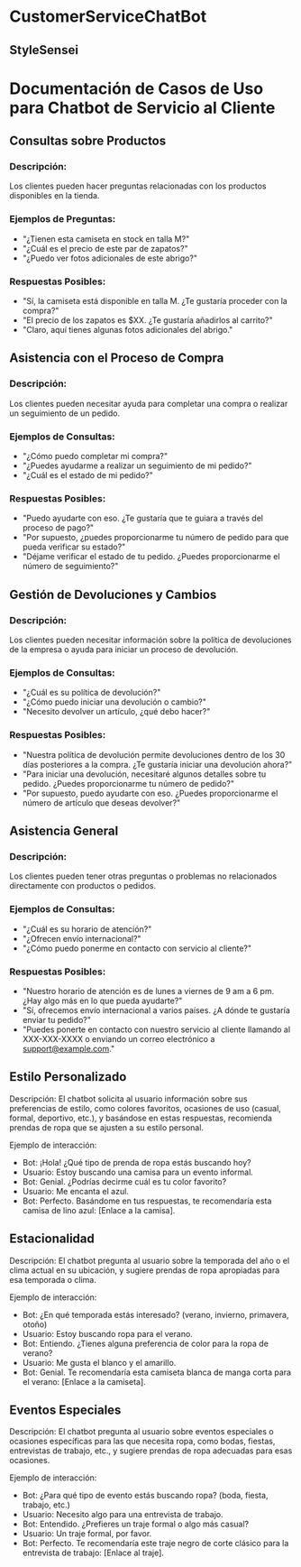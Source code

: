 # CustomerServiceChatBot

## StyleSensei

# Documentación de Casos de Uso para Chatbot de Servicio al Cliente

## Consultas sobre Productos

### Descripción:
Los clientes pueden hacer preguntas relacionadas con los productos disponibles en la tienda.

### Ejemplos de Preguntas:
- "¿Tienen esta camiseta en stock en talla M?"
- "¿Cuál es el precio de este par de zapatos?"
- "¿Puedo ver fotos adicionales de este abrigo?"

### Respuestas Posibles:
- "Sí, la camiseta está disponible en talla M. ¿Te gustaría proceder con la compra?"
- "El precio de los zapatos es $XX. ¿Te gustaría añadirlos al carrito?"
- "Claro, aquí tienes algunas fotos adicionales del abrigo."

## Asistencia con el Proceso de Compra

### Descripción:
Los clientes pueden necesitar ayuda para completar una compra o realizar un seguimiento de un pedido.

### Ejemplos de Consultas:
- "¿Cómo puedo completar mi compra?"
- "¿Puedes ayudarme a realizar un seguimiento de mi pedido?"
- "¿Cuál es el estado de mi pedido?"

### Respuestas Posibles:
- "Puedo ayudarte con eso. ¿Te gustaría que te guiara a través del proceso de pago?"
- "Por supuesto, ¿puedes proporcionarme tu número de pedido para que pueda verificar su estado?"
- "Déjame verificar el estado de tu pedido. ¿Puedes proporcionarme el número de seguimiento?"

## Gestión de Devoluciones y Cambios

### Descripción:
Los clientes pueden necesitar información sobre la política de devoluciones de la empresa o ayuda para iniciar un proceso de devolución.

### Ejemplos de Consultas:
- "¿Cuál es su política de devolución?"
- "¿Cómo puedo iniciar una devolución o cambio?"
- "Necesito devolver un artículo, ¿qué debo hacer?"

### Respuestas Posibles:
- "Nuestra política de devolución permite devoluciones dentro de los 30 días posteriores a la compra. ¿Te gustaría iniciar una devolución ahora?"
- "Para iniciar una devolución, necesitaré algunos detalles sobre tu pedido. ¿Puedes proporcionarme tu número de pedido?"
- "Por supuesto, puedo ayudarte con eso. ¿Puedes proporcionarme el número de artículo que deseas devolver?"

## Asistencia General

### Descripción:
Los clientes pueden tener otras preguntas o problemas no relacionados directamente con productos o pedidos.

### Ejemplos de Consultas:
- "¿Cuál es su horario de atención?"
- "¿Ofrecen envío internacional?"
- "¿Cómo puedo ponerme en contacto con servicio al cliente?"

### Respuestas Posibles:
- "Nuestro horario de atención es de lunes a viernes de 9 am a 6 pm. ¿Hay algo más en lo que pueda ayudarte?"
- "Sí, ofrecemos envío internacional a varios países. ¿A dónde te gustaría enviar tu pedido?"
- "Puedes ponerte en contacto con nuestro servicio al cliente llamando al XXX-XXX-XXXX o enviando un correo electrónico a support@example.com."


## Estilo Personalizado
Descripción: El chatbot solicita al usuario información sobre sus preferencias de estilo, como colores favoritos, ocasiones de uso (casual, formal, deportivo, etc.), y basándose en estas respuestas, recomienda prendas de ropa que se ajusten a su estilo personal.

Ejemplo de interacción:

- Bot: ¡Hola! ¿Qué tipo de prenda de ropa estás buscando hoy?
- Usuario: Estoy buscando una camisa para un evento informal.
- Bot: Genial. ¿Podrías decirme cuál es tu color favorito?
- Usuario: Me encanta el azul.
- Bot: Perfecto. Basándome en tus respuestas, te recomendaría esta camisa de lino azul: [Enlace a la camisa].

## Estacionalidad
Descripción: El chatbot pregunta al usuario sobre la temporada del año o el clima actual en su ubicación, y sugiere prendas de ropa apropiadas para esa temporada o clima.

Ejemplo de interacción:

- Bot: ¿En qué temporada estás interesado? (verano, invierno, primavera, otoño)
- Usuario: Estoy buscando ropa para el verano.
- Bot: Entiendo. ¿Tienes alguna preferencia de color para la ropa de verano?
- Usuario: Me gusta el blanco y el amarillo.
- Bot: Genial. Te recomendaría esta camiseta blanca de manga corta para el verano: [Enlace a la camiseta].

## Eventos Especiales
Descripción: El chatbot pregunta al usuario sobre eventos especiales o ocasiones específicas para las que necesita ropa, como bodas, fiestas, entrevistas de trabajo, etc., y sugiere prendas de ropa adecuadas para esas ocasiones.

Ejemplo de interacción:
- Bot: ¿Para qué tipo de evento estás buscando ropa? (boda, fiesta, trabajo, etc.)
- Usuario: Necesito algo para una entrevista de trabajo.
- Bot: Entendido. ¿Prefieres un traje formal o algo más casual?
- Usuario: Un traje formal, por favor.
- Bot: Perfecto. Te recomendaría este traje negro de corte clásico para la entrevista de trabajo: [Enlace al traje].

